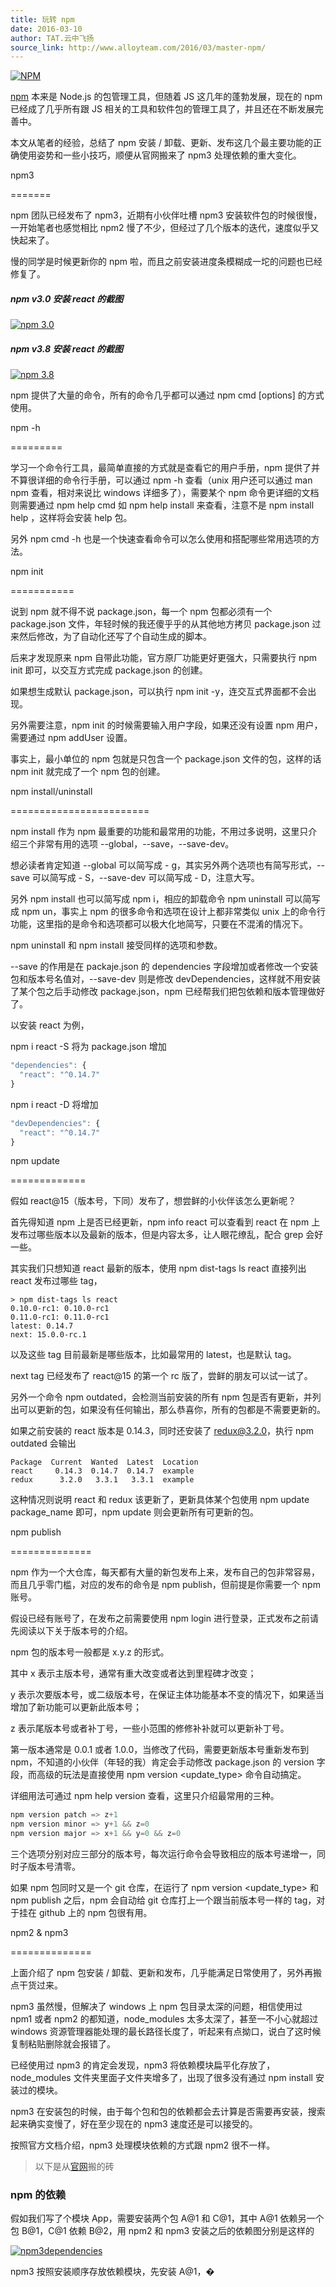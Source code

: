 ```yaml
---
title: 玩转 npm
date: 2016-03-10
author: TAT.云中飞扬
source_link: http://www.alloyteam.com/2016/03/master-npm/
---
```


<!-- {% raw %} - for jekyll -->

[![NPM](https://camo.githubusercontent.com/3fd81ee99a8ca86aee5e7450cb41b40b0d6f8da5/687474703a2f2f7777772e616c6c6f797465616d2e636f6d2f77702d636f6e74656e742f75706c6f6164732f323031362f30332f6e706d2e706e67)](https://camo.githubusercontent.com/3fd81ee99a8ca86aee5e7450cb41b40b0d6f8da5/687474703a2f2f7777772e616c6c6f797465616d2e636f6d2f77702d636f6e74656e742f75706c6f6164732f323031362f30332f6e706d2e706e67)

[npm](https://www.npmjs.com/) 本来是 Node.js 的包管理工具，但随着 JS 这几年的蓬勃发展，现在的 npm 已经成了几乎所有跟 JS 相关的工具和软件包的管理工具了，并且还在不断发展完善中。

本文从笔者的经验，总结了 npm 安装 / 卸载、更新、发布这几个最主要功能的正确使用姿势和一些小技巧，顺便从官网搬来了 npm3 处理依赖的重大变化。

npm3  

=======

npm 团队已经发布了 npm3，近期有小伙伴吐槽 npm3 安装软件包的时候很慢，一开始笔者也感觉相比 npm2 慢了不少，但经过了几个版本的迭代，速度似乎又快起来了。

慢的同学是时候更新你的 npm 啦，而且之前安装进度条模糊成一坨的问题也已经修复了。

##### npm v3.0 安装 react 的截图

[![npm 3.0](https://camo.githubusercontent.com/6fc5efba05f7d4ab3e760e3a7027ca69151d7511/687474703a2f2f7777772e616c6c6f797465616d2e636f6d2f77702d636f6e74656e742f75706c6f6164732f323031362f30332f6e706d332e302e706e67)](https://camo.githubusercontent.com/6fc5efba05f7d4ab3e760e3a7027ca69151d7511/687474703a2f2f7777772e616c6c6f797465616d2e636f6d2f77702d636f6e74656e742f75706c6f6164732f323031362f30332f6e706d332e302e706e67)

##### npm v3.8 安装 react 的截图

[![npm 3.8](https://camo.githubusercontent.com/b271181fdaa5eacb04ad7b8739e1349541dde66d/687474703a2f2f7777772e616c6c6f797465616d2e636f6d2f77702d636f6e74656e742f75706c6f6164732f323031362f30332f6e706d332e382e706e67)](https://camo.githubusercontent.com/b271181fdaa5eacb04ad7b8739e1349541dde66d/687474703a2f2f7777772e616c6c6f797465616d2e636f6d2f77702d636f6e74656e742f75706c6f6164732f323031362f30332f6e706d332e382e706e67)

npm 提供了大量的命令，所有的命令几乎都可以通过 npm cmd \[options] 的方式使用。

npm -h  

=========

学习一个命令行工具，最简单直接的方式就是查看它的用户手册，npm 提供了并不算很详细的命令行手册，可以通过 npm -h 查看（unix 用户还可以通过 man npm 查看，相对来说比 windows 详细多了），需要某个 npm 命令更详细的文档则需要通过 npm help cmd 如 npm help install 来查看，注意不是 npm install help ，这样将会安装 help 包。

另外 npm cmd -h 也是一个快速查看命令可以怎么使用和搭配哪些常用选项的方法。

npm init  

===========

说到 npm 就不得不说 package.json，每一个 npm 包都必须有一个 package.json 文件，年轻时候的我还傻乎乎的从其他地方拷贝 package.json 过来然后修改，为了自动化还写了个自动生成的脚本。

后来才发现原来 npm 自带此功能，官方原厂功能更好更强大，只需要执行 npm init 即可，以交互方式完成 package.json 的创建。

如果想生成默认 package.json，可以执行 npm init -y，连交互式界面都不会出现。

另外需要注意，npm init 的时候需要输入用户字段，如果还没有设置 npm 用户，需要通过 npm addUser 设置。

事实上，最小单位的 npm 包就是只包含一个 package.json 文件的包，这样的话 npm init 就完成了一个 npm 包的创建。

npm install/uninstall  

========================

npm install 作为 npm 最重要的功能和最常用的功能，不用过多说明，这里只介绍三个非常有用的选项 --global，--save，--save-dev。

想必读者肯定知道 --global 可以简写成 - g，其实另外两个选项也有简写形式，--save 可以简写成 - S，--save-dev 可以简写成 - D，注意大写。

另外 npm install 也可以简写成 npm i，相应的卸载命令 npm uninstall 可以简写成 npm un，事实上 npm 的很多命令和选项在设计上都非常类似 unix 上的命令行功能，这里指的是命令和选项都可以极大化地简写，只要在不混淆的情况下。

npm uninstall 和 npm install 接受同样的选项和参数。

\--save 的作用是在 packaje.json 的 dependencies 字段增加或者修改一个安装包和版本号名值对，--save-dev 则是修改 devDependencies，这样就不用安装了某个包之后手动修改 package.json，npm 已经帮我们把包依赖和版本管理做好了。

以安装 react 为例，

npm i react -S 将为 package.json 增加

```javascript
"dependencies": {
  "react": "^0.14.7"
}
```

npm i react -D 将增加

```javascript
"devDependencies": {
  "react": "^0.14.7"
}
```

npm update  

=============

假如 react@15（版本号，下同）发布了，想尝鲜的小伙伴该怎么更新呢？

首先得知道 npm 上是否已经更新，npm info react 可以查看到 react 在 npm 上发布过哪些版本以及最新的版本，但是内容太多，让人眼花缭乱，配合 grep 会好一些。

其实我们只想知道 react 最新的版本，使用 npm dist-tags ls react 直接列出 react 发布过哪些 tag，

    > npm dist-tags ls react
    0.10.0-rc1: 0.10.0-rc1
    0.11.0-rc1: 0.11.0-rc1
    latest: 0.14.7
    next: 15.0.0-rc.1

以及这些 tag 目前最新是哪些版本，比如最常用的 latest，也是默认 tag。

next tag 已经发布了 react@15 的第一个 rc 版了，尝鲜的朋友可以试一试了。

另外一个命令 npm outdated，会检测当前安装的所有 npm 包是否有更新，并列出可以更新的包，如果没有任何输出，那么恭喜你，所有的包都是不需要更新的。

如果之前安装的 react 版本是 0.14.3，同时还安装了 [redux@3.2.0](mailto:redux@3.2.0)，执行 npm outdated 会输出

    Package  Current  Wanted  Latest  Location
    react     0.14.3  0.14.7  0.14.7  example
    redux      3.2.0   3.3.1   3.3.1  example

这种情况则说明 react 和 redux 该更新了，更新具体某个包使用 npm update package_name 即可，npm update 则会更新所有可更新的包。

npm publish  

==============

npm 作为一个大仓库，每天都有大量的新包发布上来，发布自己的包非常容易，而且几乎零门槛，对应的发布的命令是 npm publish，但前提是你需要一个 npm 账号。

假设已经有账号了，在发布之前需要使用 npm login 进行登录，正式发布之前请先阅读以下关于版本号的介绍。

npm 包的版本号一般都是 x.y.z 的形式。

其中 x 表示主版本号，通常有重大改变或者达到里程碑才改变；

y 表示次要版本号，或二级版本号，在保证主体功能基本不变的情况下，如果适当增加了新功能可以更新此版本号；

z 表示尾版本号或者补丁号，一些小范围的修修补补就可以更新补丁号。

第一版本通常是 0.0.1 或者 1.0.0，当修改了代码，需要更新版本号重新发布到 npm，不知道的小伙伴（年轻的我）肯定会手动修改 package.json 的 version 字段，而高级的玩法是直接使用 npm version &lt;update_type> 命令自动搞定。

详细用法可通过 npm help version 查看，这里只介绍最常用的三种。

```c
npm version patch => z+1
npm version minor => y+1 && z=0
npm version major => x+1 && y=0 && z=0
```

三个选项分别对应三部分的版本号，每次运行命令会导致相应的版本号递增一，同时子版本号清零。

如果 npm 包同时又是一个 git 仓库，在运行了 npm version &lt;update_type> 和 npm publish 之后，npm 会自动给 git 仓库打上一个跟当前版本号一样的 tag，对于挂在 github 上的 npm 包很有用。

npm2 & npm3  

==============

上面介绍了 npm 包安装 / 卸载、更新和发布，几乎能满足日常使用了，另外再搬点干货过来。

npm3 虽然慢，但解决了 windows 上 npm 包目录太深的问题，相信使用过 npm1 或者 npm2 的都知道，node_modules 太多太深了，甚至一不小心就超过 windows 资源管理器能处理的最长路径长度了，听起来有点拗口，说白了这时候复制粘贴删除就会报错了。

已经使用过 npm3 的肯定会发现，npm3 将依赖模块扁平化存放了，node_modules 文件夹里面子文件夹增多了，出现了很多没有通过 npm install 安装过的模块。

npm3 在安装包的时候，由于每个包和包的依赖都会去计算是否需要再安装，搜索起来确实变慢了，好在至少现在的 npm3 速度还是可以接受的。

按照官方文档介绍，npm3 处理模块依赖的方式跟 npm2 很不一样。

> 以下是从[官网](https://docs.npmjs.com/how-npm-works/npm3-nondet)搬的砖

### npm 的依赖

假如我们写了个模块 App，需要安装两个包 A@1 和 C@1，其中 A@1 依赖另一个包 B@1，C@1 依赖 B@2，用 npm2 和 npm3 安装之后的依赖图分别是这样的

[![npm3dependencies](https://camo.githubusercontent.com/6f9fc98fb2985a8c0d3883d2ad59f7a5acfe9d1c/68747470733a2f2f646f63732e6e706d6a732e636f6d2f696d616765732f6e706d3364657073342e706e67)](https://camo.githubusercontent.com/6f9fc98fb2985a8c0d3883d2ad59f7a5acfe9d1c/68747470733a2f2f646f63732e6e706d6a732e636f6d2f696d616765732f6e706d3364657073342e706e67)

npm3 按照安装顺序存放依赖模块，先安装 A@1，�


<!-- {% endraw %} - for jekyll -->